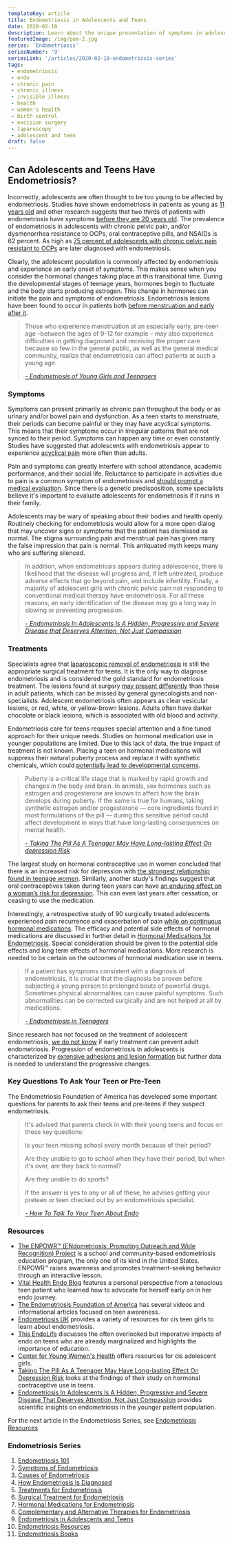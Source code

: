 ```yaml
--- 
templateKey: article
title: Endometriosis in Adolescents and Teens
date: 2020-02-10
description: Learn about the unique presentation of symptoms in adolescents and how treatment is approached for teens and pre-teens.
featuredImage: /img/pom-2.jpg
series: 'Endometriosis'
seriesNumber: '9'
seriesLink: '/articles/2020-02-10-endometriosis-series'
tags:
 - endometriosis
 - endo
 - chronic pain
 - chronic illness
 - invisible illness
 - health
 - women’s health
 - birth control
 - excision surgery
 - laparoscopy
 - adolescent and teen
draft: false 
--- 
```

<h2>Can Adolescents and Teens Have Endometriosis?</h2>

Incorrectly, adolescents are often thought to be too young to be affected by endometriosis. Studies have shown endometriosis in patients as young as <a href="https://jamanetwork.com/journals/jama/article-abstract/1153958" target="_blank" rel="noopener noreferrer">11 years old</a> and other research suggests that two thirds of patients with endometriosis have symptoms <a href="https://endometriosis.org/resources/articles/teenagers/" target="_blank" rel="noopener noreferrer">before they are 20 years old</a>. The prevalence of endometriosis in adolescents with chronic pelvic pain, and/or dysmenorrhea resistance to OCPs, oral contraceptive pills, and NSAIDs is 62 percent. As high as <a href="https://www.endofound.org/can-early-detection-and-treatment-of-adolescent-endometriosis-prevent-adult-endometriosis-thomas-d-h" target="_blank" rel="noopener noreferrer">75 percent of adolescents with chronic pelvic pain resistant to OCPs</a> are later diagnosed with endometriosis.

Clearly, the adolescent population is commonly affected by endometriosis and experience an early onset of symptoms. This makes sense when you consider the hormonal changes taking place at this transitional time. During the developmental stages of teenage years, hormones begin to fluctuate and the body starts producing estrogen. This change in hormones can initiate the pain and symptoms of endometriosis. Endometriosis lesions have been found to occur in patients both <a href="https://www.ncbi.nlm.nih.gov/pmc/articles/PMC3712662/" target="_blank" rel="noopener noreferrer">before menstruation and early after it</a>.

<blockquote>Those who experience menstruation at an especially early, pre-teen age –between the ages of 9-12 for example – may also experience difficulties in getting diagnosed and receiving the proper care because so few in the general public, as well as the general medical community, realize that endometriosis can affect patients at such a young age.

<cite><a href="http://nezhat.org/endometriosis-of-young-girls-and-teenagers/" target="_blank" rel="noopener noreferrer">- Endometriosis of Young Girls and Teenagers</a></cite>

</blockquote>

<div class="page-break Slice3"></div>

<h3>Symptoms</h3>

Symptoms can present primarily as chronic pain throughout the body or as urinary and/or bowel pain and dysfunction. As a teen starts to menstruate, their periods can become painful or they may have acyclical symptoms. This means that their symptoms occur in irregular patterns that are not synced to their period. Symptoms can happen any time or even constantly. Studies have suggested that adolescents with endometriosis appear to experience <a href="http://nezhat.org/endometriosis-of-young-girls-and-teenagers/" target="_blank" rel="noopener noreferrer">acyclical pain</a> more often than adults. 

Pain and symptoms can greatly interfere with school attendance, academic performance, and their social life. Reluctance to participate in activities due to pain is a common symptom of endometriosis and <a href="http://nezhat.org/endometriosis-of-young-girls-and-teenagers/" target="_blank" rel="noopener noreferrer">should prompt a medical evaluation</a>. Since there is a genetic predisposition, some specialists believe it's important to evaluate adolescents for endometriosis if it runs in their family. 

Adolescents may be wary of speaking about their bodies and health openly. Routinely checking for endometriosis would allow for a more open dialog that may uncover signs or symptoms that the patient has dismissed as normal. The stigma surrounding pain and menstrual pain has given many the false impression that pain is normal. This antiquated myth keeps many who are suffering silenced. 

<blockquote>In addition, when endometriosis appears during adolescence, there is likelihood that the disease will progress and, if left untreated, produce adverse effects that go beyond pain, and include infertility. Finally, a majority of adolescent girls with chronic pelvic pain not responding to conventional medical therapy have endometriosis. For all these reasons, an early identification of the disease may go a long way in slowing or preventing progression.

<cite><a href="https://www.ncbi.nlm.nih.gov/pmc/articles/PMC3712662/" target="_blank" rel="noopener noreferrer">- Endometriosis In Adolescents Is A Hidden, Progressive and Severe Disease that Deserves Attention, Not Just Compassion</a></cite>

</blockquote>

<h3>Treatments</h3>

Specialists agree that <a href="https://www.endofound.org/can-early-detection-and-treatment-of-adolescent-endometriosis-prevent-adult-endometriosis-thomas-d-h" target="_blank" rel="noopener noreferrer">laparoscopic removal of endometriosis</a> is still the appropriate surgical treatment for teens. It is the only way to diagnose endometriosis and is considered the gold standard for endometriosis treatment. The lesions found at surgery <a href="http://nezhat.org/endometriosis-of-young-girls-and-teenagers/" target="_blank" rel="noopener noreferrer">may present differently</a> than those in adult patients, which can be missed by general gynecologists and non-specialists. Adolescent endometriosis often appears as clear vesicular lesions, or red, white, or yellow-brown lesions. Adults often have darker chocolate or black lesions, which is associated with old blood and activity.

Endometriosis care for teens requires special attention and a fine tuned approach for their unique needs. Studies on hormonal medication use in younger populations are limited. Due to this lack of data, the true impact of treatment is not known. Placing a teen on hormonal medications will suppress their natural puberty process and replace it with synthetic chemicals, which could <a href="https://theconversation.com/taking-the-pill-as-a-teenager-may-have-long-lasting-effect-on-depression-risk-121786" target="_blank" rel="noopener noreferrer">potentially lead to developmental concerns</a>. 

<blockquote>Puberty is a critical life stage that is marked by rapid growth and changes in the body and brain. In animals, sex hormones such as estrogen and progesterone are known to affect how the brain develops during puberty. If the same is true for humans, taking synthetic estrogen and/or progesterone — core ingredients found in most formulations of the pill — during this sensitive period could affect development in ways that have long-lasting consequences on mental health.

<cite><a href="https://theconversation.com/taking-the-pill-as-a-teenager-may-have-long-lasting-effect-on-depression-risk-121786" target="_blank" rel="noopener noreferrer">- Taking The Pill As A Teenager May Have Long-lasting Effect On depression Risk</a></cite>

</blockquote>

The largest study on hormonal contraceptive use in women concluded that there is an increased risk for depression with <a href="https://jamanetwork.com/journals/jamapsychiatry/fullarticle/2552796" target="_blank" rel="noopener noreferrer">the strongest relationship found in teenage women</a>. Similarly, another study's findings suggest that oral contraceptives taken during teen years can have <a href="https://onlinelibrary.wiley.com/doi/10.1111/jcpp.13115" target="_blank" rel="noopener noreferrer">an enduring effect on a woman’s risk for depression</a>. This can even last years after cessation, or ceasing to use the medication. 

Interestingly, a retrospective study of 90 surgically treated adolescents experienced pain recurrence and exacerbation of pain <a href="https://www.ncbi.nlm.nih.gov/pubmed/19646673" target="_blank" rel="noopener noreferrer">while on continuous hormonal medications</a>. The efficacy and potential side effects of hormonal medications are discussed in further detail in <a href="/articles/2020-02-09-hormonal-medications-for-endometriosis/" target="_blank" rel="noopener noreferrer">Hormonal Medications for Endometriosis</a>. Special consideration should be given to the potential side effects and long term effects of hormonal medications. More research is needed to be certain on the outcomes of hormonal medication use in teens. 

<blockquote>If a patient has symptoms consistent with a diagnosis of endometriosis, it is crucial that the diagnosis be proven before subjecting a young person to prolonged bouts of powerful drugs. Sometimes physical abnormalities can cause painful symptoms. Such abnormalities can be corrected surgically and are not helped at all by medications.

<cite><a href="http://centerforendo.com/endometriosis-in-teenagers" target="_blank" rel="noopener noreferrer">- Endometriosis in Teenagers</a></cite>

</blockquote>

Since research has not focused on the treatment of adolescent endometriosis, <a href="https://www.endofound.org/can-early-detection-and-treatment-of-adolescent-endometriosis-prevent-adult-endometriosis-thomas-d-h" target="_blank" rel="noopener noreferrer">we do not know</a> if early treatment can prevent adult endometriosis. Progression of endometriosis in adolescents is characterized by <a href="https://www.ncbi.nlm.nih.gov/pmc/articles/PMC3712662/" target="_blank" rel="noopener noreferrer">extensive adhesions and lesion formation</a> but further data is needed to understand the progressive changes.

<div class="page-break Slice1"></div>

<h3>Key Questions To Ask Your Teen or Pre-Teen</h3>

The Endometriosis Foundation of America has developed some important questions for parents to ask their teens and pre-teens if they suspect endometriosis.

<blockquote>It's advised that parents check in with their young teens and focus on these key questions:

Is your teen missing school every month because of their period?

Are they unable to go to school when they have their period, but when it's over, are they back to normal?

Are they unable to do sports?

If the answer is yes to any or all of these, he advises getting your preteen or teen checked out by an endometriosis specialist.

<cite><a href="https://www.endofound.org/how-to-talk-to-your-teen-about-endo" target="_blank" rel="noopener noreferrer">- How To Talk To Your Teen About Endo</a></cite>

</blockquote>

<h3>Resources</h3>

* <a href="https://www.endofound.org/enpowr" target="_blank" rel="noopener noreferrer">The ENPOWR™ (ENdometriosis: Promoting Outreach and Wide Recognition) Project</a> is a school and community-based endometriosis education program, the only one of its kind in the United States. ENPOWR™ raises awareness and promotes treatment-seeking behavior through an interactive lesson.
* <a href="https://www.vitalhealth.com/endo-blog/teen-endometriosis-diagnosis-video" target="_blank" rel="noopener noreferrer">Vital Health Endo Blog</a> features a personal perspective from a tenacious teen patient who learned how to advocate for herself early on in her endo journey.
* <a href="https://www.endofound.org/endometriosis-for-teens" target="_blank" rel="noopener noreferrer">The Endometriosis Foundation of America</a> has several videos and informational articles focused on teen awareness. 
* <a href="https://endometriosis-uk.org/Information-teenage-girls" target="_blank" rel="noopener noreferrer">Endometriosis UK</a> provides a variety of resources for cis teen girls to learn about endometriosis. 
* <a href="http://www.thisendolife.com/lifestyle/endometriosis-education-endometriosis-in-teenagers" target="_blank" rel="noopener noreferrer">This EndoLife</a> discusses the often overlooked but imperative impacts of endo on teens who are already marginalized and highlights the importance of education. 
* <a href="https://youngwomenshealth.org/endometriosis-all-guides/ " target="_blank" rel="noopener noreferrer">Center for Young Women's Health</a> offers resources for cis adolescent girls.
* <a href="https://theconversation.com/taking-the-pill-as-a-teenager-may-have-long-lasting-effect-on-depression-risk-121786" target="_blank" rel="noopener noreferrer">Taking The Pill As A Teenager May Have Long-lasting Effect On Depression Risk</a> looks at the findings of their study on hormonal contraceptive use in teens. 
* <a href="https://www.ncbi.nlm.nih.gov/pmc/articles/PMC3712662/" target="_blank" rel="noopener noreferrer">Endometriosis In Adolescents Is A Hidden, Progressive and Severe Disease That Deserves Attention, Not Just Compassion</a> provides scientific insights on endometriosis in the younger patient population. 

<p class="pt-12">For the next article in the Endometriosis Series, see <a href="/articles/2020-02-09-endometriosis-resources/" target="_blank" rel="noopener noreferrer">Endometriosis Resources</a></p>

<h3 class="table-of-contents">Endometriosis Series</h3>

1. <a href="/articles/2020-02-10-endometriosis-101/" target="_blank" rel="noopener noreferrer">Endometriosis 101</a>
2. <a href="/articles/2020-02-10-symptoms-of-endometriosis/" target="_blank" rel="noopener noreferrer">Symptoms of Endometriosis</a>
3. <a href="/articles/2020-02-10-causes-of-endometriosis/" target="_blank" rel="noopener noreferrer">Causes of Endometriosis</a>
4. <a href="/articles/2020-02-10-how-endometriosis-is-diagnosed/" target="_blank" rel="noopener noreferrer">How Endometriosis Is Diagnosed</a>
5. <a href="/articles/2020-02-10-treatments-for-endometriosis/" target="_blank" rel="noopener noreferrer">Treatments for Endometriosis</a>
6. <a href="/articles/2020-02-09-surgical-treatment-for-endometriosis/" target="_blank" rel="noopener noreferrer">Surgical Treatment for Endometriosis</a>
7. <a href="/articles/2020-02-09-hormonal-medications-for-endometriosis/" target="_blank" rel="noopener noreferrer">Hormonal Medications for Endometriosis</a>
8. <a href="/articles/2020-02-09-complementary-and-alternative-therapies-for-endometriosis/" target="_blank" rel="noopener noreferrer">Complementary and Alternative Therapies for Endometriosis</a>
9. <a href="/articles/2020-02-22-endometriosis-in-adolescents-and-teens/" target="_blank" rel="noopener noreferrer">Endometriosis in Adolescents and Teens</a>
10. <a href="/articles/2020-02-09-endometriosis-resources/" target="_blank" rel="noopener noreferrer">Endometriosis Resources</a>
11. <a href="/articles/2020-02-09-endometriosis-books/" target="_blank" rel="noopener noreferrer">Endometriosis Books</a>

